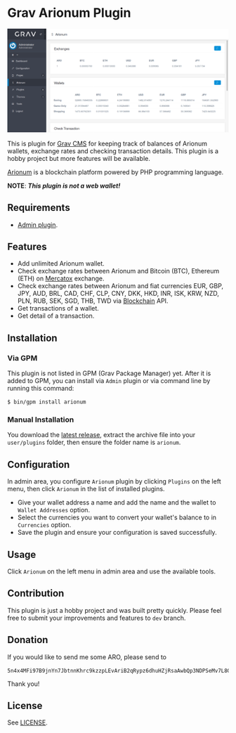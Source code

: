 # Grav Arionum Plugin

![](screenshot.png)

This is plugin for [Grav CMS](http://github.com/getgrav/grav) for keeping track of balances of Arionum wallets, exchange rates and checking transaction details. This plugin is a hobby project but more features will be available.

[Arionum](https://www.arionum.com/) is a blockchain platform powered by PHP programming language.

**NOTE**: _**This plugin is not a web wallet!**_

## Requirements

 * [Admin plugin](https://github.com/getgrav/grav-plugin-admin).

## Features

* Add unlimited Arionum wallet.
* Check exchange rates between Arionum and Bitcoin (BTC), Ethereum (ETH) on [Mercatox]( https://mercatox.com/) exchange.
* Check exchange rates between Arionum and fiat currencies EUR, GBP, JPY, AUD, BRL, CAD, CHF, CLP, CNY, DKK, HKD, INR, ISK, KRW, NZD, PLN, RUB, SEK, SGD, THB, TWD via [Blockchain](https://blockchain.info/ticker) API.
* Get transactions of a wallet.
* Get detail of a transaction.

## Installation

### Via GPM

This plugin is not listed in GPM (Grav Package Manager) yet. After it is added to GPM, you can install via `Admin` plugin or via command line by running this command:

```
$ bin/gpm install arionum
```

### Manual Installation

You download the [latest release](https://github.com/tranduyhung/grav-plugin-arionum/releases), extract the archive file into your `user/plugins` folder, then ensure the folder name is `arionum`.

## Configuration

In admin area, you configure `Arionum` plugin by clicking `Plugins` on the left menu, then click `Arionum` in the list of installed plugins.

 * Give your wallet address a name and add the name and the wallet to `Wallet Addresses` option.
 * Select the currencies you want to convert your wallet's balance to in `Currencies` option.
 * Save the plugin and ensure your configuration is saved successfully.

## Usage

Click `Arionum` on the left menu in admin area and use the available tools.

## Contribution

This plugin is just a hobby project and was built pretty quickly. Please feel free to submit your improvements and features to `dev` branch.

## Donation

If you would like to send me some ARO, please send to

```
5n4x4MFi97B9jnYn7JbtnnKhrc9kzzpLEvAriB2qRypz6dhuHZjRsaAwbQp3NDPSeMv7L8GiACz5yNGx2Z3UQc9
```

Thank you!

## License

See [LICENSE](LICENSE).
